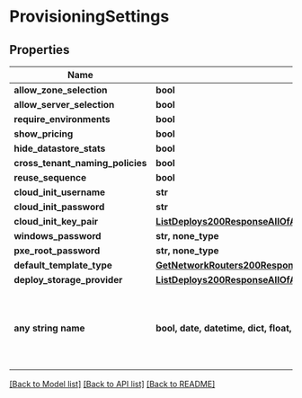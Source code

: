 # ProvisioningSettings


## Properties
Name | Type | Description | Notes
------------ | ------------- | ------------- | -------------
**allow_zone_selection** | **bool** |  | [optional] 
**allow_server_selection** | **bool** |  | [optional] 
**require_environments** | **bool** |  | [optional] 
**show_pricing** | **bool** |  | [optional] 
**hide_datastore_stats** | **bool** |  | [optional] 
**cross_tenant_naming_policies** | **bool** |  | [optional] 
**reuse_sequence** | **bool** |  | [optional] 
**cloud_init_username** | **str** |  | [optional] 
**cloud_init_password** | **str** |  | [optional] 
**cloud_init_key_pair** | [**ListDeploys200ResponseAllOfAppDeploysInnerInstance**](ListDeploys200ResponseAllOfAppDeploysInnerInstance.md) |  | [optional] 
**windows_password** | **str, none_type** |  | [optional] 
**pxe_root_password** | **str, none_type** |  | [optional] 
**default_template_type** | [**GetNetworkRouters200ResponseNetworkRoutersInnerInterfacesInnerNetwork**](GetNetworkRouters200ResponseNetworkRoutersInnerInterfacesInnerNetwork.md) |  | [optional] 
**deploy_storage_provider** | [**ListDeploys200ResponseAllOfAppDeploysInnerInstance**](ListDeploys200ResponseAllOfAppDeploysInnerInstance.md) |  | [optional] 
**any string name** | **bool, date, datetime, dict, float, int, list, str, none_type** | any string name can be used but the value must be the correct type | [optional]

[[Back to Model list]](../README.md#documentation-for-models) [[Back to API list]](../README.md#documentation-for-api-endpoints) [[Back to README]](../README.md)


